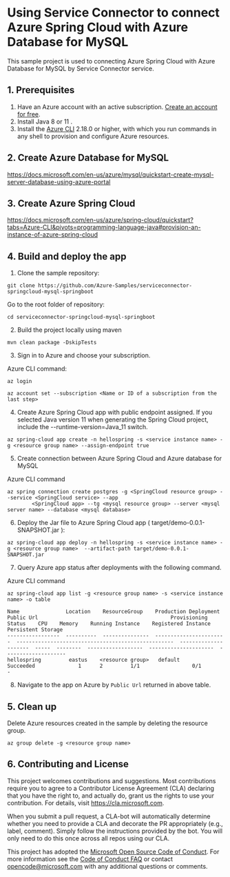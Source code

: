 # Using Service Connector to connect Azure Spring Cloud with Azure Database for MySQL

This sample project is used to connecting Azure Spring Cloud with Azure Database for MySQL by Service Connector service.


## 1. Prerequisites

1. Have an Azure account with an active subscription. [Create an account for free](https://azure.microsoft.com/free/?ref=microsoft.com&utm_source=microsoft.com&utm_medium=docs&utm_campaign=visualstudio).
2. Install Java 8 or 11 </a>.
3. Install the <a href="/cli/azure/install-azure-cli" target="_blank">Azure CLI</a> 2.18.0 or higher, with which you run commands in any shell to provision and configure Azure resources.


## 2. Create Azure Database for MySQL

https://docs.microsoft.com/en-us/azure/mysql/quickstart-create-mysql-server-database-using-azure-portal

## 3. Create Azure Spring Cloud

https://docs.microsoft.com/en-us/azure/spring-cloud/quickstart?tabs=Azure-CLI&pivots=programming-language-java#provision-an-instance-of-azure-spring-cloud

## 4. Build and deploy the app

1. Clone the sample repository:

```terminal
git clone https://github.com/Azure-Samples/serviceconnector-springcloud-mysql-springboot
```

Go to the root folder of repository:

```terminal
cd serviceconnector-springcloud-mysql-springboot
```

2. Build the project locally using maven

```
mvn clean package -DskipTests 
```

3. Sign in to Azure and choose your subscription.

Azure CLI command:

```
az login

az account set --subscription <Name or ID of a subscription from the last step>
```

4. Create Azure Spring Cloud app with public endpoint assigned. If you selected Java version 11 when generating the Spring Cloud project, include the --runtime-version=Java_11 switch.

```
az spring-cloud app create -n hellospring -s <service instance name> -g <resource group name> --assign-endpoint true
```


5. Create connection between Azure Spring Cloud and Azure database for MySQL

Azure CLI command

```terminal
az spring connection create postgres -g <SpringCloud resource group> --service <SpringCloud service> --app
        <SpringCloud app> --tg <mysql resource group> --server <mysql server name> --database <mysql database>
```



6. Deploy the Jar file to Azure Spring Cloud app ( target/demo-0.0.1-SNAPSHOT.jar ):

```
az spring-cloud app deploy -n hellospring -s <service instance name> -g <resource group name>  --artifact-path target/demo-0.0.1-SNAPSHOT.jar
```

7. Query Azure app status after deployments with the following command.

Azure CLI command

```terminal
az spring-cloud app list -g <resource group name> -s <service instance name> -o table
```

```az-cli
Name               Location    ResourceGroup    Production Deployment    Public Url                                           Provisioning Status    CPU    Memory    Running Instance    Registered Instance    Persistent Storage
-----------------  ----------  ---------------  -----------------------  ---------------------------------------------------  ---------------------  -----  --------  ------------------  ---------------------  --------------------
hellospring         eastus    <resource group>   default                                                                       Succeeded              1      2         1/1                 0/1                    -
```

8. Navigate to the app on Azure by `Public Url` returned in above table.

## 5. Clean up
Delete Azure resources created in the sample by deleting the resource group.
```
az group delete -g <resource group name>
```

## 6. Contributing and License
This project welcomes contributions and suggestions.  Most contributions require you to agree to a
Contributor License Agreement (CLA) declaring that you have the right to, and actually do, grant us
the rights to use your contribution. For details, visit https://cla.microsoft.com.

When you submit a pull request, a CLA-bot will automatically determine whether you need to provide
a CLA and decorate the PR appropriately (e.g., label, comment). Simply follow the instructions
provided by the bot. You will only need to do this once across all repos using our CLA.

This project has adopted the [Microsoft Open Source Code of Conduct](https://opensource.microsoft.com/codeofconduct/).
For more information see the [Code of Conduct FAQ](https://opensource.microsoft.com/codeofconduct/faq/) or
contact [opencode@microsoft.com](mailto:opencode@microsoft.com) with any additional questions or comments.